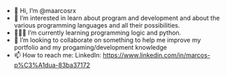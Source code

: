 - 👋 Hi, I’m @maarcosrx
- 👀 I’m interested in learn about program and development and about the various programming languages and all their possibilities.
- 👨🏻‍💻 I’m currently learning programming logic and python.
- 💞️ I’m looking to collaborate on something to help me improve my portfolio and my progaming/development knowledge 
- 📫 How to reach me: LinkedIn: https://www.linkedin.com/in/marcos-p%C3%A1dua-83ba37172
